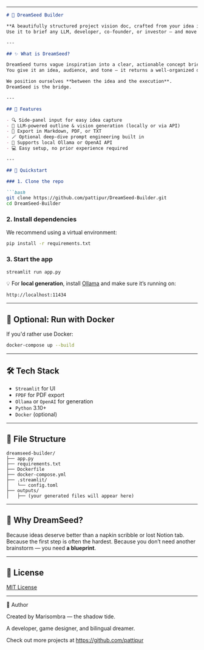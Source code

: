 
---

````markdown
# 🌱 DreamSeed Builder

**A beautifully structured project vision doc, crafted from your idea in minutes.**  
Use it to brief any LLM, developer, co-founder, or investor — and move from spark 💡 to strategy 🚀 faster than ever.

---

## ✨ What is DreamSeed?

DreamSeed turns vague inspiration into a clear, actionable concept brief.  
You give it an idea, audience, and tone — it returns a well-organized document ready to be developed, marketed, or pitched.

We position ourselves **between the idea and the execution**.  
DreamSeed is the bridge.

---

## 🎁 Features

- 🔍 Side-panel input for easy idea capture  
- 🧠 LLM-powered outline & vision generation (locally or via API)  
- 📄 Export in Markdown, PDF, or TXT  
- 🪄 Optional deep-dive prompt engineering built in  
- 🐋 Supports local Ollama or OpenAI API  
- 💻 Easy setup, no prior experience required  

---

## 🚀 Quickstart

### 1. Clone the repo

```bash
git clone https://github.com/pattipur/DreamSeed-Builder.git
cd DreamSeed-Builder
````

### 2. Install dependencies

We recommend using a virtual environment:

```bash
pip install -r requirements.txt
```

### 3. Start the app

```bash
streamlit run app.py
```

💡 For **local generation**, install [Ollama](https://ollama.com) and make sure it’s running on:

```
http://localhost:11434
```

---

## 🐳 Optional: Run with Docker

If you'd rather use Docker:

```bash
docker-compose up --build
```

---

## 🛠️ Tech Stack

* `Streamlit` for UI
* `FPDF` for PDF export
* `Ollama` or `OpenAI` for generation
* `Python` 3.10+
* `Docker` (optional)

---

## 📂 File Structure

```
dreamseed-builder/
├── app.py
├── requirements.txt
├── Dockerfile
├── docker-compose.yml
├── .streamlit/
│   └── config.toml
├── outputs/
│   ├── (your generated files will appear here)
```

---

## 🧠 Why DreamSeed?

Because ideas deserve better than a napkin scribble or lost Notion tab.
Because the first step is often the hardest.
Because you don’t need another brainstorm — you need **a blueprint**.

---

## 🪪 License

[MIT License](LICENSE)

---

🧠 Author

Created by Marisombra — the shadow tide.

A developer, game designer, and bilingual dreamer.

Check out more projects at https://github.com/pattipur


